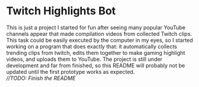 # Twitch Highlights Bot
This is just a project I started for fun after seeing many popular YouTube channels appear that made compilation videos from collected Twitch clips.
This task could be easily executed by the computer in my eyes, so I started working on a program that does exactly that:
it automatically collects trending clips from twitch, edits them together to make gaming highlight videos, and uploads them to YouTube.
The project is still under development and far from finished, so this README will probably not be updated until the first prototype works as expected. 
<br/>*//TODO: Finish the README*
